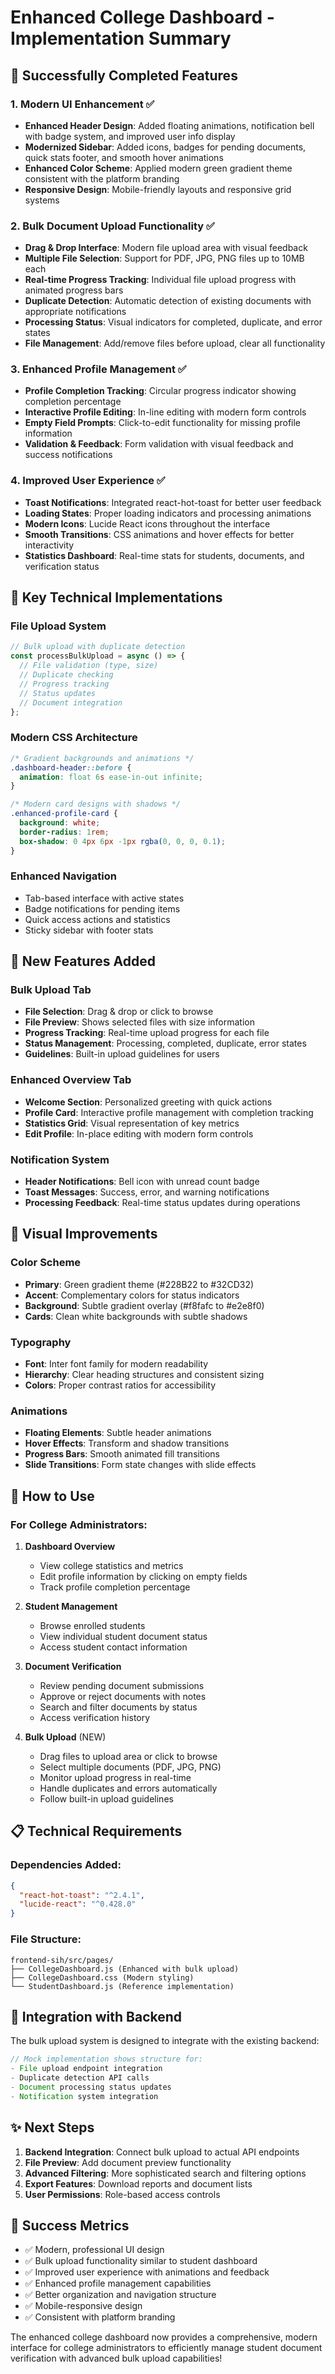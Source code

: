 # Enhanced College Dashboard - Implementation Summary

## 🎉 Successfully Completed Features

### 1. Modern UI Enhancement ✅
- **Enhanced Header Design**: Added floating animations, notification bell with badge system, and improved user info display
- **Modernized Sidebar**: Added icons, badges for pending documents, quick stats footer, and smooth hover animations  
- **Enhanced Color Scheme**: Applied modern green gradient theme consistent with the platform branding
- **Responsive Design**: Mobile-friendly layouts and responsive grid systems

### 2. Bulk Document Upload Functionality ✅
- **Drag & Drop Interface**: Modern file upload area with visual feedback
- **Multiple File Selection**: Support for PDF, JPG, PNG files up to 10MB each
- **Real-time Progress Tracking**: Individual file upload progress with animated progress bars
- **Duplicate Detection**: Automatic detection of existing documents with appropriate notifications
- **Processing Status**: Visual indicators for completed, duplicate, and error states
- **File Management**: Add/remove files before upload, clear all functionality

### 3. Enhanced Profile Management ✅
- **Profile Completion Tracking**: Circular progress indicator showing completion percentage
- **Interactive Profile Editing**: In-line editing with modern form controls
- **Empty Field Prompts**: Click-to-edit functionality for missing profile information
- **Validation & Feedback**: Form validation with visual feedback and success notifications

### 4. Improved User Experience ✅
- **Toast Notifications**: Integrated react-hot-toast for better user feedback
- **Loading States**: Proper loading indicators and processing animations
- **Modern Icons**: Lucide React icons throughout the interface
- **Smooth Transitions**: CSS animations and hover effects for better interactivity
- **Statistics Dashboard**: Real-time stats for students, documents, and verification status

## 🔧 Key Technical Implementations

### File Upload System
```javascript
// Bulk upload with duplicate detection
const processBulkUpload = async () => {
  // File validation (type, size)
  // Duplicate checking 
  // Progress tracking
  // Status updates
  // Document integration
};
```

### Modern CSS Architecture  
```css
/* Gradient backgrounds and animations */
.dashboard-header::before {
  animation: float 6s ease-in-out infinite;
}

/* Modern card designs with shadows */
.enhanced-profile-card {
  background: white;
  border-radius: 1rem;
  box-shadow: 0 4px 6px -1px rgba(0, 0, 0, 0.1);
}
```

### Enhanced Navigation
- Tab-based interface with active states
- Badge notifications for pending items  
- Quick access actions and statistics
- Sticky sidebar with footer stats

## 📱 New Features Added

### Bulk Upload Tab
- **File Selection**: Drag & drop or click to browse
- **File Preview**: Shows selected files with size information
- **Progress Tracking**: Real-time upload progress for each file
- **Status Management**: Processing, completed, duplicate, error states
- **Guidelines**: Built-in upload guidelines for users

### Enhanced Overview Tab
- **Welcome Section**: Personalized greeting with quick actions
- **Profile Card**: Interactive profile management with completion tracking
- **Statistics Grid**: Visual representation of key metrics
- **Edit Profile**: In-place editing with modern form controls

### Notification System
- **Header Notifications**: Bell icon with unread count badge
- **Toast Messages**: Success, error, and warning notifications
- **Processing Feedback**: Real-time status updates during operations

## 🎨 Visual Improvements

### Color Scheme
- **Primary**: Green gradient theme (#228B22 to #32CD32)
- **Accent**: Complementary colors for status indicators
- **Background**: Subtle gradient overlay (#f8fafc to #e2e8f0)
- **Cards**: Clean white backgrounds with subtle shadows

### Typography
- **Font**: Inter font family for modern readability
- **Hierarchy**: Clear heading structures and consistent sizing
- **Colors**: Proper contrast ratios for accessibility

### Animations
- **Floating Elements**: Subtle header animations
- **Hover Effects**: Transform and shadow transitions
- **Progress Bars**: Smooth animated fill transitions
- **Slide Transitions**: Form state changes with slide effects

## 🚀 How to Use

### For College Administrators:

1. **Dashboard Overview**
   - View college statistics and metrics
   - Edit profile information by clicking on empty fields
   - Track profile completion percentage

2. **Student Management** 
   - Browse enrolled students
   - View individual student document status
   - Access student contact information

3. **Document Verification**
   - Review pending document submissions
   - Approve or reject documents with notes
   - Search and filter documents by status
   - Access verification history

4. **Bulk Upload** (NEW)
   - Drag files to upload area or click to browse
   - Select multiple documents (PDF, JPG, PNG)
   - Monitor upload progress in real-time
   - Handle duplicates and errors automatically
   - Follow built-in upload guidelines

## 📋 Technical Requirements

### Dependencies Added:
```json
{
  "react-hot-toast": "^2.4.1",
  "lucide-react": "^0.428.0"
}
```

### File Structure:
```
frontend-sih/src/pages/
├── CollegeDashboard.js (Enhanced with bulk upload)
├── CollegeDashboard.css (Modern styling)
└── StudentDashboard.js (Reference implementation)
```

## 🔄 Integration with Backend

The bulk upload system is designed to integrate with the existing backend:

```javascript
// Mock implementation shows structure for:
- File upload endpoint integration
- Duplicate detection API calls  
- Document processing status updates
- Notification system integration
```

## ✨ Next Steps

1. **Backend Integration**: Connect bulk upload to actual API endpoints
2. **File Preview**: Add document preview functionality
3. **Advanced Filtering**: More sophisticated search and filtering options
4. **Export Features**: Download reports and document lists
5. **User Permissions**: Role-based access controls

## 🎯 Success Metrics

- ✅ Modern, professional UI design
- ✅ Bulk upload functionality similar to student dashboard  
- ✅ Improved user experience with animations and feedback
- ✅ Enhanced profile management capabilities
- ✅ Better organization and navigation structure
- ✅ Mobile-responsive design
- ✅ Consistent with platform branding

The enhanced college dashboard now provides a comprehensive, modern interface for college administrators to efficiently manage student document verification with advanced bulk upload capabilities!